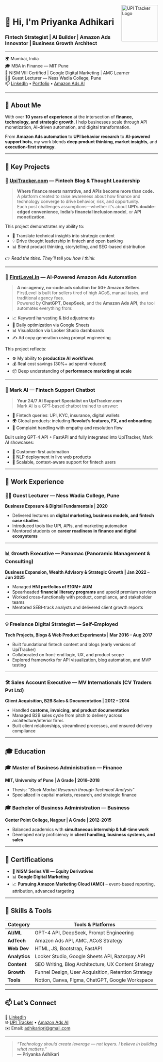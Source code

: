 <img src="https://upitracker.com/logo.png" alt="UPI Tracker Logo" width="120" align="right"/>

# 👋 Hi, I'm Priyanka Adhikari  
### Fintech Strategist | AI Builder | Amazon Ads Innovator | Business Growth Architect  

---

🌍 Mumbai, India  
🎓 MBA in Finance — MIT Pune  
📜 NISM VIII Certified | Google Digital Marketing | AMC Learner  
👩‍🏫 Guest Lecturer — Ness Wadia College, Pune  
📫 [LinkedIn](https://linkedin.com/in/priyanka-adhikari) • [Portfolio](https://upitracker.com) • [Amazon Ads AI](https://firstlevel.in)

---

## 🚀 About Me

With over **10 years of experience** at the intersection of **finance, technology, and strategic growth**, I help businesses scale through API monetization, AI-driven automation, and digital transformation.

From **Amazon Ads automation** to **UPI behavior research** to **AI-powered support bots**, my work blends **deep product thinking**, **market insights**, and **execution-first strategy**.

---

## 🔷 Key Projects

### 🔹 [UpiTracker.com](https://upitracker.com) — Fintech Blog & Thought Leadership  
> **Where finance meets narrative, and APIs become more than code.**  
A platform created to raise awareness about how finance and technology converge to drive behavior, risk, and opportunity.  
Each post challenges assumptions—whether it's about **UPI’s double-edged convenience**, **India’s financial inclusion model**, or **API monetization**.  

This project demonstrates my ability to:  
- 🧠 Translate technical insights into strategic content  
- 💡 Drive thought leadership in fintech and open banking  
- 📊 Blend product thinking, storytelling, and SEO-based distribution  

👉 *Read the titles. They’ll tell you how I think.*

---

### 🔹 [FirstLevel.in](https://firstlevel.in) — AI-Powered Amazon Ads Automation  
> **A no-agency, no-code ads solution for 50+ Amazon Sellers**  
FirstLevel is built for sellers tired of high ACoS, manual tasks, and traditional agency fees.  
Powered by **ChatGPT**, **DeepSeek**, and the **Amazon Ads API**, the tool automates everything from:
- 📈 Keyword harvesting & bid adjustments  
- 🔁 Daily optimization via Google Sheets  
- 📊 Visualization via Looker Studio dashboards  
- ✍️ Ad copy generation using prompt engineering  

This project reflects:
- ⚙️ My ability to **productize AI workflows**  
- 💰 Real cost savings (30%+ ad spend reduced)  
- 📦 Deep understanding of **performance marketing at scale**

---

### 🤖 Mark AI — Fintech Support Chatbot  
> **Your 24/7 AI Support Specialist on UpiTracker.com**  
Mark AI is a GPT-based chatbot trained to answer:
- 💬 Fintech queries: UPI, KYC, insurance, digital wallets  
- 🌍 Global products: including **Revolut’s features, FX, and onboarding**  
- 📢 Complaint handling with empathy and resolution flow  

Built using GPT-4 API + FastAPI and fully integrated into UpiTracker, Mark AI showcases:
- 🧠 Customer-first automation  
- 🔌 NLP deployment in live web products  
- 💬 Scalable, context-aware support for fintech users

---

## 💼 Work Experience

### 👩‍🏫 Guest Lecturer — Ness Wadia College, Pune  
**Business Exposure & Digital Fundamentals | 2020**  
- Delivered lectures on **digital marketing, business models, and fintech case studies**  
- Introduced tools like UPI, APIs, and marketing automation  
- Mentored students on **career readiness in finance and digital ecosystems**

---

### 📊 Growth Executive — Panomac (Panoramic Management & Consulting)  
**Business Expansion, Wealth Advisory & Strategic Growth | Jan 2022 – Jun 2025**  
- Managed **HNI portfolios of ₹10M+ AUM**  
- Spearheaded **financial literacy programs** and upsold premium services  
- Worked cross-functionally with product, compliance, and stakeholder teams  
- Mentored SEBI-track analysts and delivered client growth reports

---

### 💡 Freelance Digital Strategist — Self-Employed  
**Tech Projects, Blogs & Web Product Experiments | Mar 2016 – Aug 2017**  
- Built foundational fintech content and blogs (early versions of UpiTracker)  
- Collaborated on front-end logic, UX, and product scope  
- Explored frameworks for API visualization, blog automation, and MVP testing

---

### 🛠 Sales Account Executive — MV Internationals (CV Traders Pvt Ltd)  
**Client Acquisition, B2B Sales & Documentation | 2012 – 2014**  
- Handled **customs, invoicing, and product documentation**  
- Managed B2B sales cycle from pitch to delivery across architecture/interior firms  
- Built client relationships, streamlined processes, and ensured delivery compliance

---

## 🎓 Education

### 🎓 Master of Business Administration — Finance  
**MIT, University of Pune | A Grade | 2016–2018**  
- Thesis: *“Stock Market Research through Technical Analysis”*  
- Specialized in capital markets, research, and strategic finance  

### 🎓 Bachelor of Business Administration — Business  
**Center Point College, Nagpur | A Grade | 2012–2015**  
- Balanced academics with **simultaneous internship & full-time work**  
- Developed early proficiency in **client handling, business systems, and sales**

---

## 📜 Certifications

- 📘 **NISM Series VIII — Equity Derivatives**  
- 📊 **Google Digital Marketing**  
- 📈 **Pursuing Amazon Marketing Cloud (AMC)** – event-based reporting, attribution, advanced targeting

---

## 🧰 Skills & Tools

| Category         | Tools & Platforms |
|------------------|------------------|
| **AI/ML**        | GPT-4 API, DeepSeek, Prompt Engineering |
| **AdTech**       | Amazon Ads API, AMC, ACoS Strategy |
| **Web Dev**      | HTML, JS, Bootstrap, FastAPI |
| **Analytics**    | Looker Studio, Google Sheets API, Razorpay API |
| **Content**      | SEO Writing, Blog Architecture, UX Content Strategy |
| **Growth**       | Funnel Design, User Acquisition, Retention Strategy |
| **Tools**        | Notion, Canva, Figma, ChatGPT, Google Workspace |

---

## 📫 Let’s Connect

💼 [LinkedIn](https://linkedin.com/in/priyanka-adhikari)  
🌐 [UPI Tracker](https://upitracker.com) • [Amazon Ads AI](https://firstlevel.in)  
✉️ Email: adhikaripri@gmail.com

---

> _“Technology should create leverage — not layers. I believe in building what matters.”_  
— **Priyanka Adhikari**

